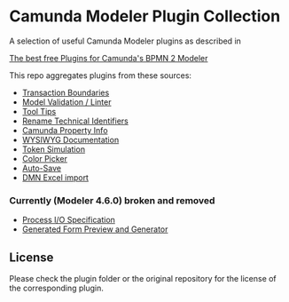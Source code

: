 # Camunda Modeler Plugin Collection
A selection of useful Camunda Modeler plugins as described in
 
 [The best free Plugins for Camunda's BPMN 2 Modeler](https://emsbach.medium.com/the-best-free-plugins-for-camundas-bpmn-2-modeler-14eee0c9fdd2)

This repo aggregates plugins from these sources:

- [Transaction Boundaries](https://github.com/camunda/camunda-modeler-plugins/tree/master/camunda-transaction-boundaries-plugin)
- [Model Validation / Linter](https://github.com/camunda/camunda-modeler-linter-plugin)
- [Tool Tips](https://github.com/viadee/camunda-modeler-tooltip-plugin)
- [Rename Technical Identifiers](https://github.com/camunda-consulting/code/tree/master/snippets/camunda-modeler-plugins/bpmn-js-plugin-rename-technical-ids)
- [Camunda Property Info](https://github.com/umb/camunda-modeler-property-info-plugin)
- [WYSIWYG Documentation](https://github.com/sharedchains/camunda-wysiwyg-documentation)
- [Token Simulation](https://github.com/bpmn-io/bpmn-js-token-simulation-plugin)
- [Color Picker](https://github.com/camunda-consulting/code/tree/master/snippets/camunda-modeler-plugins/bpmn-js-plugin-color-picker)
- [Auto-Save](https://github.com/pinussilvestrus/camunda-modeler-autosave-plugin)
- [DMN Excel import](https://github.com/pinussilvestrus/camunda-modeler-excel-import-plugin)

### Currently (Modeler 4.6.0) broken and removed
- [Process I/O Specification](https://github.com/camunda/camunda-modeler-process-io-specification-plugin)
- [Generated Form Preview and Generator](https://github.com/camunda-consulting/code/tree/master/snippets/camunda-modeler-plugins/camunda-modeler-plugin-usertask-generatedform-preview)


## License

Please check the plugin folder or the original repository for the license of the corresponding plugin.